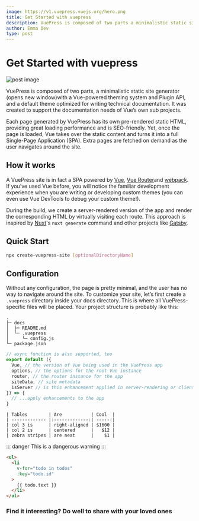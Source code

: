 ```yaml
---
image: https://v1.vuepress.vuejs.org/hero.png
title: Get Started with vuepress
description: VuePress is composed of two parts a minimalistic static site generator (opens new window)with a Vue-powered theming system and Plugin API, and a default theme optimized for writing technical documentation. It was created to support the documentation needs of Vue’s own sub projects.
author: Emma Dev
type: post
---
```


# Get Started with vuepress

![post image](https://v1.vuepress.vuejs.org/hero.png)

VuePress is composed of two parts, a minimalistic static site generator (opens new window)with a Vue-powered theming system and Plugin API, and a default theme optimized for writing technical documentation. It was created to support the documentation needs of Vue’s own sub projects.

Each page generated by VuePress has its own pre-rendered static HTML, providing great loading performance and is SEO-friendly. Yet, once the page is loaded, Vue takes over the static content and turns it into a full Single-Page Application (SPA). Extra pages are fetched on demand as the user navigates around the site.


## How it works

A VuePress site is in fact a SPA powered by [Vue](https://vuejs.org/v2/guide/), [Vue Router](https://router.vuejs.org/)and [webpack](https://webpack.js.org/). If you’ve used Vue before, you will notice the familiar development experience when you are writing or developing custom themes (you can even use Vue DevTools to debug your custom theme!).

During the build, we create a server-rendered version of the app and render the corresponding HTML by virtually visiting each route. This approach is inspired by [Nuxt](https://nuxtjs.org/)'s  `nuxt generate` command and other projects like [Gatsby](https://www.gatsbyjs.com/).


## Quick Start

```bash
npx create-vuepress-site [optionalDirectoryName]
```

## Configuration

Without any configuration, the page is pretty minimal, and the user has no way to navigate around the site. To customize your site, let’s first create a  `.vuepress` directory inside your docs directory. This is where all VuePress-specific files will be placed. Your project structure is probably like this:

```
.
├─ docs
│  ├─ README.md
│  └─ .vuepress
│     └─ config.js
└─ package.json
```


```js
// async function is also supported, too
export default ({
  Vue, // the version of Vue being used in the VuePress app
  options, // the options for the root Vue instance
  router, // the router instance for the app
  siteData, // site metadata
  isServer // is this enhancement applied in server-rendering or client
}) => {
  // ...apply enhancements to the app
}
```
```
| Tables        | Are           | Cool  |
| ------------- |:-------------:| -----:|
| col 3 is      | right-aligned | $1600 |
| col 2 is      | centered      |   $12 |
| zebra stripes | are neat      |    $1 |
```

::: danger
This is a dangerous warning
:::

``` html
<ul>
  <li
    v-for="todo in todos"
    :key="todo.id"
  >
    {{ todo.text }}
  </li>
</ul>
```




### Find it interesting? Do well to share with your loved ones


<social-share :networks="['facebook', 'twitter', 'whatsapp', 'telegram']"/>